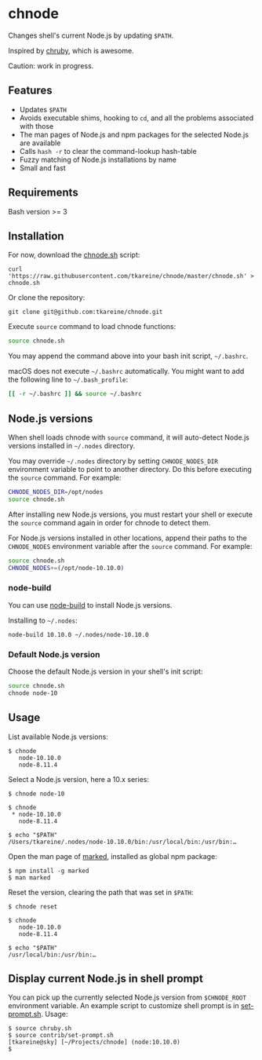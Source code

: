 # chnode

Changes shell's current Node.js by updating `$PATH`.

Inspired by [chruby], which is awesome.

Caution: work in progress.

## Features

* Updates `$PATH`
* Avoids executable shims, hooking to `cd`, and all the problems
  associated with those
* The man pages of Node.js and npm packages for the selected Node.js are
  available
* Calls `hash -r` to clear the command-lookup hash-table
* Fuzzy matching of Node.js installations by name
* Small and fast

## Requirements

Bash version >= 3

## Installation

For now, download the [chnode.sh] script:

``` shell
curl 'https://raw.githubusercontent.com/tkareine/chnode/master/chnode.sh' > chnode.sh
```

Or clone the repository:

``` shell
git clone git@github.com:tkareine/chnode.git
```

Execute `source` command to load chnode functions:

``` bash
source chnode.sh
```

You may append the command above into your bash init script,
`~/.bashrc`.

macOS does not execute `~/.bashrc` automatically. You might want to add
the following line to `~/.bash_profile`:

``` bash
[[ -r ~/.bashrc ]] && source ~/.bashrc
```

## Node.js versions

When shell loads chnode with `source` command, it will auto-detect
Node.js versions installed in `~/.nodes` directory.

You may override `~/.nodes` directory by setting `CHNODE_NODES_DIR`
environment variable to point to another directory. Do this before
executing the `source` command. For example:

``` bash
CHNODE_NODES_DIR=/opt/nodes
source chnode.sh
```

After installing new Node.js versions, you must restart your shell or
execute the `source` command again in order for chnode to detect them.

For Node.js versions installed in other locations, append their paths to
the `CHNODE_NODES` environment variable after the `source` command. For
example:

``` bash
source chnode.sh
CHNODE_NODES+=(/opt/node-10.10.0)
```

### node-build

You can use [node-build] to install Node.js versions.

Installing to `~/.nodes`:

``` shell
node-build 10.10.0 ~/.nodes/node-10.10.0
```

### Default Node.js version

Choose the default Node.js version in your shell's init script:

``` bash
source chnode.sh
chnode node-10
```

## Usage

List available Node.js versions:

```
$ chnode
   node-10.10.0
   node-8.11.4
```

Select a Node.js version, here a 10.x series:

```
$ chnode node-10

$ chnode
 * node-10.10.0
   node-8.11.4

$ echo "$PATH"
/Users/tkareine/.nodes/node-10.10.0/bin:/usr/local/bin:/usr/bin:…
```

Open the man page of [marked], installed as global npm package:

```
$ npm install -g marked
$ man marked
```

Reset the version, clearing the path that was set in `$PATH`:

```
$ chnode reset

$ chnode
   node-10.10.0
   node-8.11.4

$ echo "$PATH"
/usr/local/bin:/usr/bin:…
```

## Display current Node.js in shell prompt

You can pick up the currently selected Node.js version from
`$CHNODE_ROOT` environment variable. An example script to customize
shell prompt is in [set-prompt.sh]. Usage:

```
$ source chruby.sh
$ source contrib/set-prompt.sh
[tkareine@sky] [~/Projects/chnode] (node:10.10.0)
$
```

[chnode.sh]: https://raw.githubusercontent.com/tkareine/chnode/master/chnode.sh
[chruby]: https://github.com/postmodern/chruby
[marked]: https://github.com/markedjs/marked
[node-build]: https://github.com/nodenv/node-build
[set-prompt.sh]: https://raw.githubusercontent.com/tkareine/chnode/master/contrib/set-prompt.sh
